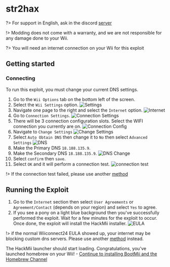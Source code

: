 # str2hax

?> For support in English, ask in the discord [server](https://discord.gg/QvGQqx8Mns)

!> Modding does not come with a warranty, and we are not responsible for any damage done to your Wii.

?> You will need an internet connection on your Wii for this exploit

## Getting started

### Connecting

To run this exploit, you must change your current DNS settings.

1. Go to the ``Wii Options`` tab on the bottom left of the screen.
2. Select the ``Wii Settings`` option.
![Settings](https://zuper64.github.io/wii-homebrew/str2hax-images/settings)
3. Navigate one page to the right and select the `Internet` option.
![Internet](str2hax-images/internet)
4. Go to ``Connection Settings``.
![Connection Settings](str2hax-images/connectionsettings)
5. There will be 3 connection configuration slots. Select the WIFI connection you currently are on.
![Connection Config](str2hax-images/connectionconfig)
6. Navigate to ``Change Settings``
![Change Settings](str2hax-images/changesettings)
7. Select ``Auto Obtain DNS`` then change it to `No` then select `Advanced Settings`
![DNS](str2hax-images/dnssettings)
8. Make the Primary DNS ``18.188.135.9``. 
9. Make the Secondary DNS ``18.188.135.9``.
![DNS Change](str2hax-images/customdns)
10. Select `confirm` then `save`.
11. Select `OK` and it will perform a connection test.
![connection test](str2hax-images/connectiontest)
 
!> If the connection test failed, please use another [method](chooseyourexploit)

## Running the Exploit

1. Go to the ``Internet`` section then select ``User Agreements`` or ``Agreement/Contact`` (depends on your region) and select `Yes` to agree.
2. If you see a pony on a light blue background then you've successfully performed the exploit. Wait for a few minutes for the exploit to occur. Once done, the exploit will install the HackMii installer.
![EULA](str2hax-images/eula)

!> if the normal Wiiconnect24 EULA showed up, your internet may be blocking custom dns servers. Please use another [method](chooseyourexploit) instead.

The HackMii launcher should start loading. Congratulations, you've launched homebrew on your Wii!
     - [Continue to installing BootMii and the Homebrew Channel](hackmii-installer)
